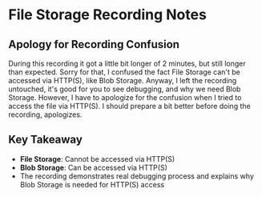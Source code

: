 # File Storage Recording Notes

## Apology for Recording Confusion

During this recording it got a little bit longer of 2 minutes, but still longer than expected. Sorry for that, I confused the fact File Storage can't be accessed via HTTP(S), like Blob Storage. Anyway, I left the recording untouched, it's good for you to see debugging, and why we need Blob Storage. However, I have to apologize for the confusion when I tried to access the file via HTTP(S). I should prepare a bit better before doing the recording, apologizes.

## Key Takeaway

- **File Storage**: Cannot be accessed via HTTP(S)
- **Blob Storage**: Can be accessed via HTTP(S)
- The recording demonstrates real debugging process and explains why Blob Storage is needed for HTTP(S) access
